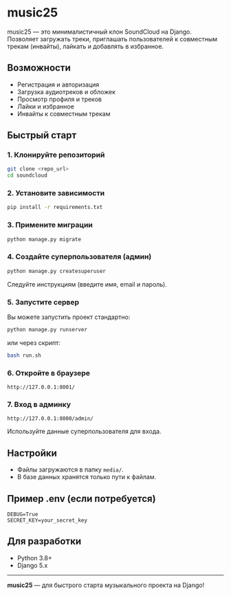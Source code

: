 # music25

music25 — это минималистичный клон SoundCloud на Django. Позволяет загружать треки, приглашать пользователей к совместным трекам (инвайты), лайкать и добавлять в избранное.

## Возможности
- Регистрация и авторизация
- Загрузка аудиотреков и обложек
- Просмотр профиля и треков
- Лайки и избранное
- Инвайты к совместным трекам

## Быстрый старт

### 1. Клонируйте репозиторий
```bash
git clone <repo_url>
cd soundcloud
```

### 2. Установите зависимости
```bash
pip install -r requirements.txt
```

### 3. Примените миграции
```bash
python manage.py migrate
```

### 4. Создайте суперпользователя (админ)
```bash
python manage.py createsuperuser
```
Следуйте инструкциям (введите имя, email и пароль).

### 5. Запустите сервер
Вы можете запустить проект стандартно:
```bash
python manage.py runserver
```
или через скрипт:
```bash
bash run.sh
```

### 6. Откройте в браузере
```
http://127.0.0.1:8001/
```

### 7. Вход в админку
```
http://127.0.0.1:8000/admin/
```
Используйте данные суперпользователя для входа.
## Настройки
- Файлы загружаются в папку `media/`.
- В базе данных хранятся только пути к файлам.

## Пример .env (если потребуется)
```
DEBUG=True
SECRET_KEY=your_secret_key
```

## Для разработки
- Python 3.8+
- Django 5.x

---

**music25** — для быстрого старта музыкального проекта на Django!
